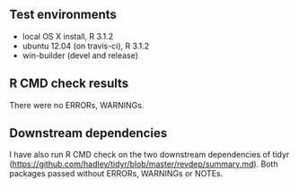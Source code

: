 ## Test environments
* local OS X install, R 3.1.2
* ubuntu 12.04 (on travis-ci), R 3.1.2
* win-builder (devel and release)

## R CMD check results
There were no ERRORs, WARNINGs.

## Downstream dependencies
I have also run R CMD check on the two downstream dependencies of tidyr 
(https://github.com/hadley/tidyr/blob/master/revdep/summary.md). Both packages passed without ERRORs, WARNINGs or NOTEs.

